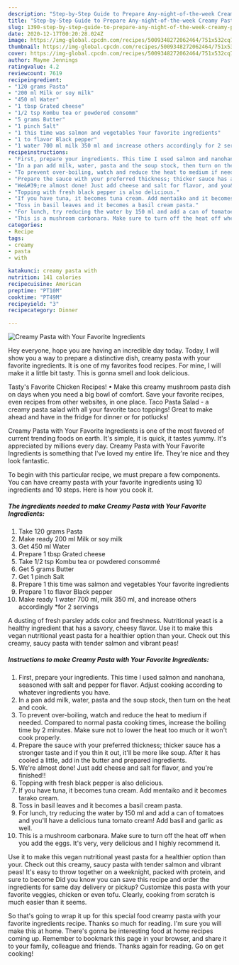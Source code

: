 ```yaml
---
description: "Step-by-Step Guide to Prepare Any-night-of-the-week Creamy Pasta with Your Favorite Ingredients"
title: "Step-by-Step Guide to Prepare Any-night-of-the-week Creamy Pasta with Your Favorite Ingredients"
slug: 1390-step-by-step-guide-to-prepare-any-night-of-the-week-creamy-pasta-with-your-favorite-ingredients
date: 2020-12-17T00:20:28.024Z
image: https://img-global.cpcdn.com/recipes/5009348272062464/751x532cq70/creamy-pasta-with-your-favorite-ingredients-recipe-main-photo.jpg
thumbnail: https://img-global.cpcdn.com/recipes/5009348272062464/751x532cq70/creamy-pasta-with-your-favorite-ingredients-recipe-main-photo.jpg
cover: https://img-global.cpcdn.com/recipes/5009348272062464/751x532cq70/creamy-pasta-with-your-favorite-ingredients-recipe-main-photo.jpg
author: Mayme Jennings
ratingvalue: 4.2
reviewcount: 7619
recipeingredient:
- "120 grams Pasta"
- "200 ml Milk or soy milk"
- "450 ml Water"
- "1 tbsp Grated cheese"
- "1/2 tsp Kombu tea or powdered consomm"
- "5 grams Butter"
- "1 pinch Salt"
- "1 this time was salmon and vegetables Your favorite ingredients"
- "1 to flavor Black pepper"
- "1 water 700 ml milk 350 ml and increase others accordingly for 2 servings"
recipeinstructions:
- "First, prepare your ingredients. This time I used salmon and nanohana, seasoned with salt and pepper for flavor. Adjust cooking according to whatever ingredients you have."
- "In a pan add milk, water, pasta and the soup stock, then turn on the heat and cook."
- "To prevent over-boiling, watch and reduce the heat to medium if needed. Compared to normal pasta cooking times, increase the boiling time by 2 minutes. Make sure not to lower the heat too much or it won&#39;t cook properly."
- "Prepare the sauce with your preferred thickness; thicker sauce has a stronger taste and if you thin it out, it&#39;ll be more like soup. After it has cooled a little, add in the butter and prepared ingredients."
- "We&#39;re almost done! Just add cheese and salt for flavor, and you&#39;re finished!!"
- "Topping with fresh black pepper is also delicious."
- "If you have tuna, it becomes tuna cream. Add mentaiko and it becomes tarako cream."
- "Toss in basil leaves and it becomes a basil cream pasta."
- "For lunch, try reducing the water by 150 ml and add a can of tomatoes and you&#39;ll have a delicious tuna tomato cream! Add basil and garlic as well."
- "This is a mushroom carbonara. Make sure to turn off the heat off when you add the eggs. It&#39;s very, very delicious and I highly recommend it."
categories:
- Recipe
tags:
- creamy
- pasta
- with

katakunci: creamy pasta with 
nutrition: 141 calories
recipecuisine: American
preptime: "PT10M"
cooktime: "PT49M"
recipeyield: "3"
recipecategory: Dinner

---
```



![Creamy Pasta with Your Favorite Ingredients](https://img-global.cpcdn.com/recipes/5009348272062464/751x532cq70/creamy-pasta-with-your-favorite-ingredients-recipe-main-photo.jpg)

Hey everyone, hope you are having an incredible day today. Today, I will show you a way to prepare a distinctive dish, creamy pasta with your favorite ingredients. It is one of my favorites food recipes. For mine, I will make it a little bit tasty. This is gonna smell and look delicious.

Tasty&#39;s Favorite Chicken Recipes! • Make this creamy mushroom pasta dish on days when you need a big bowl of comfort. Save your favorite recipes, even recipes from other websites, in one place. Taco Pasta Salad - a creamy pasta salad with all your favorite taco toppings! Great to make ahead and have in the fridge for dinner or for potlucks!

Creamy Pasta with Your Favorite Ingredients is one of the most favored of current trending foods on earth. It's simple, it is quick, it tastes yummy. It's appreciated by millions every day. Creamy Pasta with Your Favorite Ingredients is something that I've loved my entire life. They're nice and they look fantastic.


To begin with this particular recipe, we must prepare a few components. You can have creamy pasta with your favorite ingredients using 10 ingredients and 10 steps. Here is how you cook it.

<!--inarticleads1-->

##### The ingredients needed to make Creamy Pasta with Your Favorite Ingredients:

1. Take 120 grams Pasta
1. Make ready 200 ml Milk or soy milk
1. Get 450 ml Water
1. Prepare 1 tbsp Grated cheese
1. Take 1/2 tsp Kombu tea or powdered consommé
1. Get 5 grams Butter
1. Get 1 pinch Salt
1. Prepare 1 this time was salmon and vegetables Your favorite ingredients
1. Prepare 1 to flavor Black pepper
1. Make ready 1 water 700 ml, milk 350 ml, and increase others accordingly *for 2 servings


A dusting of fresh parsley adds color and freshness. Nutritional yeast is a healthy ingredient that has a savory, cheesy flavor. Use it to make this vegan nutritional yeast pasta for a healthier option than your. Check out this creamy, saucy pasta with tender salmon and vibrant peas! 

<!--inarticleads2-->

##### Instructions to make Creamy Pasta with Your Favorite Ingredients:

1. First, prepare your ingredients. This time I used salmon and nanohana, seasoned with salt and pepper for flavor. Adjust cooking according to whatever ingredients you have.
1. In a pan add milk, water, pasta and the soup stock, then turn on the heat and cook.
1. To prevent over-boiling, watch and reduce the heat to medium if needed. Compared to normal pasta cooking times, increase the boiling time by 2 minutes. Make sure not to lower the heat too much or it won&#39;t cook properly.
1. Prepare the sauce with your preferred thickness; thicker sauce has a stronger taste and if you thin it out, it&#39;ll be more like soup. After it has cooled a little, add in the butter and prepared ingredients.
1. We&#39;re almost done! Just add cheese and salt for flavor, and you&#39;re finished!!
1. Topping with fresh black pepper is also delicious.
1. If you have tuna, it becomes tuna cream. Add mentaiko and it becomes tarako cream.
1. Toss in basil leaves and it becomes a basil cream pasta.
1. For lunch, try reducing the water by 150 ml and add a can of tomatoes and you&#39;ll have a delicious tuna tomato cream! Add basil and garlic as well.
1. This is a mushroom carbonara. Make sure to turn off the heat off when you add the eggs. It&#39;s very, very delicious and I highly recommend it.


Use it to make this vegan nutritional yeast pasta for a healthier option than your. Check out this creamy, saucy pasta with tender salmon and vibrant peas! It&#39;s easy to throw together on a weeknight, packed with protein, and sure to become Did you know you can save this recipe and order the ingredients for same day delivery or pickup? Customize this pasta with your favorite veggies, chicken or even tofu. Clearly, cooking from scratch is much easier than it seems. 

So that's going to wrap it up for this special food creamy pasta with your favorite ingredients recipe. Thanks so much for reading. I'm sure you will make this at home. There's gonna be interesting food at home recipes coming up. Remember to bookmark this page in your browser, and share it to your family, colleague and friends. Thanks again for reading. Go on get cooking!
